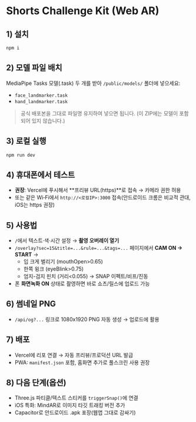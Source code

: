 # Shorts Challenge Kit (Web AR)

## 1) 설치
```bash
npm i
```

## 2) 모델 파일 배치
MediaPipe Tasks 모델(.task) 두 개를 받아 `/public/models/` 폴더에 넣으세요:
- `face_landmarker.task`
- `hand_landmarker.task`

> 공식 배포본을 그대로 파일명 유지하여 넣으면 됩니다. (이 ZIP에는 모델이 포함되어 있지 않습니다.)

## 3) 로컬 실행
```bash
npm run dev
```

## 4) 휴대폰에서 테스트
- **권장**: Vercel에 푸시해서 **프리뷰 URL(https)**로 접속 → 카메라 권한 허용
- 또는 같은 Wi‑Fi에서 `http://<로컬IP>:3000` 접속(안드로이드 크롬은 비교적 관대, iOS는 https 권장)

## 5) 사용법
- `/`에서 텍스트·색·시간 설정 → **촬영 오버레이 열기**
- `/overlay?sec=15&title=...&rule=...&tags=...` 페이지에서 **CAM ON → START** → 
  - 입 크게 벌리기 (mouthOpen>0.65)
  - 한쪽 윙크 (eyeBlink>0.75)
  - 엄지-검지 핀치 (거리<0.055)
  → SNAP 이펙트/비프/진동
- 폰 **화면녹화 ON** 상태로 촬영하면 바로 쇼츠/릴스에 업로드 가능

## 6) 썸네일 PNG
- `/api/og?...` 링크로 1080x1920 PNG 자동 생성 → 업로드에 활용

## 7) 배포
- Vercel에 리포 연결 → 자동 프리뷰/프로덕션 URL 발급
- PWA: `manifest.json` 포함, 홈화면 추가로 풀스크린 사용 권장

## 8) 다음 단계(옵션)
- Three.js 파티클/텍스트 스티커를 `triggerSnap()`에 연결
- iOS 특화: MindAR로 이미지 타깃 트래킹 버전 추가
- Capacitor로 안드로이드 .apk 포장(웹앱 그대로 감싸기)
